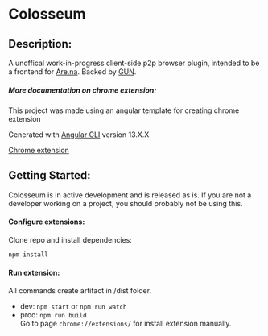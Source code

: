 # Colosseum

## Description:

A unoffical work-in-progress client-side p2p browser plugin, intended to be a frontend for [Are.na](https://www.are.na/).
Backed by [GUN](https://gun.eco).

##### More documentation on chrome extension:

This project was made using an angular template for creating chrome extension

Generated with [Angular CLI](https://github.com/angular/angular-cli) version 13.X.X

[Chrome extension](https://developer.chrome.com/extensions)

## Getting Started:

Colosseum is in active development and is released as is. If you are not a developer working on a project, you should probably not be using this.

#### Configure extensions:

Clone repo and install dependencies:

```bash
npm install
```

#### Run extension:

All commands create artifact in /dist folder.

- dev: `npm start` or `npm run watch`
- prod: `npm run build`  
  Go to page `chrome://extensions/` for install extension manually.
